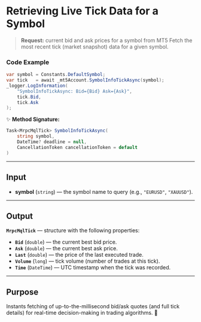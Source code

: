 # Retrieving Live Tick Data for a Symbol

> **Request:** current bid and ask prices for a symbol from MT5
> Fetch the most recent tick (market snapshot) data for a given symbol.

### Code Example

```csharp
var symbol = Constants.DefaultSymbol;
var tick   = await _mt5Account.SymbolInfoTickAsync(symbol);
_logger.LogInformation(
    "SymbolInfoTickAsync: Bid={Bid} Ask={Ask}",
    tick.Bid,
    tick.Ask
);
```

✨ **Method Signature:**

```csharp
Task<MrpcMqlTick> SymbolInfoTickAsync(
    string symbol,
    DateTime? deadline = null,
    CancellationToken cancellationToken = default
)
```

---

## Input

* **symbol** (`string`) — the symbol name to query (e.g., `"EURUSD"`, `"XAUUSD"`).

---

## Output

**`MrpcMqlTick`** — structure with the following properties:

* **`Bid`** (`double`) — the current best bid price.
* **`Ask`** (`double`) — the current best ask price.
* **`Last`** (`double`) — the price of the last executed trade.
* **`Volume`** (`long`) — tick volume (number of trades at this tick).
* **`Time`** (`DateTime`) — UTC timestamp when the tick was recorded.

---

## Purpose

Instants fetching of up-to-the-millisecond bid/ask quotes (and full tick details) for real-time decision-making in trading algorithms. 🚀
